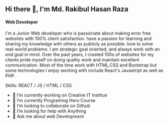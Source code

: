 
## Hi there 👋, I'm Md. Rakibul Hasan Raza
#### Web Developer


I'm a Junior Web developer who is passionate about making error free websites with 100% client satisfaction. have a passion for learning and sharing my knowledge with others as publicly as possible. love to solve real-world problems. I am strategic goal oriented, and always work with an end goal in mind. Over the past years, I created 100s of websites for my clients pride myself on doing quality work and maintain excellent communication. Most of the time work with HTML,CSS and Bootstrap but some technologies I enjoy working with include React's Javastript as well as PHP.


Skills:  REACT / JS / HTML / CSS

- 🔭 I’m currently working on Creative IT Institue
- 🌱 I’m currently Programing Hero Course 
- 👯 I’m looking to collaborate on Github 
- 🤔 I’m looking for help with Anything 
- 💬 Ask me about web Development 






